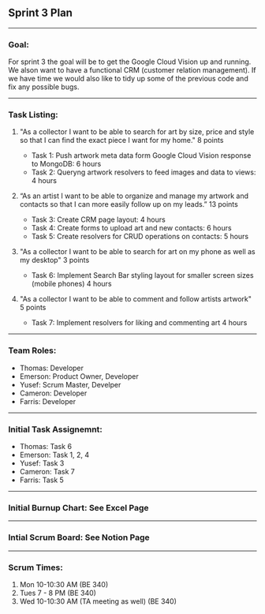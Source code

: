 ## Sprint 3 Plan

---

### Goal:

For sprint 3 the goal will be to get the Google Cloud Vision up and running. We alson want to have a functional CRM (customer relation management). If we have time we would also like to tidy up some of the previous code and fix any possible bugs.

---

### Task Listing:

1. "As a collector I want to be able to search for art by size, price and style so that I can find the exact piece I want for my home." 8 points

   - Task 1: Push artwork meta data form Google Cloud Vision response to MongoDB: 6 hours
   - Task 2: Queryng artwork resolvers to feed images and data to views: 4 hours

2. “As an artist I want to be able to organize and manage my artwork and contacts so that I can more easily follow up on my leads.” 13 points

   - Task 3: Create CRM page layout: 4 hours
   - Task 4: Create forms to upload art and new contacts: 6 hours
   - Task 5: Create resolvers for CRUD operations on contacts: 5 hours

3. "As a collector I want to be able to search for art on my phone as well as my desktop" 3 points

   - Task 6: Implement Search Bar styling layout for smaller screen sizes (mobile phones) 4 hours


4. "As a collector I want to be able to comment and follow artists artwork" 5 points

   - Task 7: Implement resolvers for liking and commenting art 4 hours


---

### Team Roles:

- Thomas: Developer
- Emerson: Product Owner, Developer
- Yusef: Scrum Master, Develper
- Cameron: Developer
- Farris: Developer

---

### Initial Task Assignemnt:

- Thomas: Task 6
- Emerson: Task 1, 2, 4
- Yusef: Task 3
- Cameron: Task 7
- Farris: Task 5

---

### Initial Burnup Chart: See Excel Page

---

### Intial Scrum Board: See Notion Page

---

### Scrum Times:

1. Mon 10-10:30 AM (BE 340)
2. Tues 7 - 8 PM (BE 340)
3. Wed 10-10:30 AM (TA meeting as well) (BE 340)
